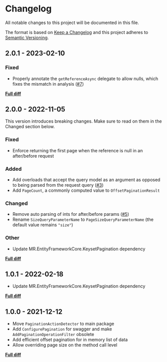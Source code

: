 # Changelog

All notable changes to this project will be documented in this file.

The format is based on [Keep a Changelog](http://keepachangelog.com/)
and this project adheres to [Semantic Versioning](http://semver.org/).

## 2.0.1 - 2023-02-10

### Fixed

- Properly annotate the `getReferenceAsync` delegate to allow nulls, which fixes the mismatch in analysis ([#7](https://github.com/mrahhal/MR.AspNetCore.Pagination/pull/7))

[**Full diff**](https://github.com/mrahhal/MR.EntityFrameworkCore.KeysetPagination/compare/v2.0.0...v2.0.1)

## 2.0.0 - 2022-11-05

This version introduces breaking changes. Make sure to read on them in the Changed section below.

### Fixed

- Enforce returning the first page when the reference is null in an after/before request

### Added

- Add overloads that accept the query model as an argument as opposed to being parsed from the request query ([#3](https://github.com/mrahhal/MR.AspNetCore.Pagination/issues/3))
- Add `PageCount`, a commonly computed value to `OffsetPaginationResult`

### Changed

- Remove auto parsing of ints for after/before params ([#5](https://github.com/mrahhal/MR.AspNetCore.Pagination/issues/5))
- Rename `SizeQueryParameterName` to `PageSizeQueryParameterName` (the default value remains `"size"`)

### Other

- Update MR.EntityFrameworkCore.KeysetPagination dependency

[**Full diff**](https://github.com/mrahhal/MR.EntityFrameworkCore.KeysetPagination/compare/v1.0.1...v2.0.0)

## 1.0.1 - 2022-02-18

- Update MR.EntityFrameworkCore.KeysetPagination dependency

[**Full diff**](https://github.com/mrahhal/MR.EntityFrameworkCore.KeysetPagination/compare/v1.0.0...v1.0.1)

## 1.0.0 - 2021-12-12

- Move `PaginationActionDetector` to main package
- Add `ConfigurePagination` for swagger and make `AddPaginationOperationFilter` obsolete
- Add efficient offset pagination for in memory list of data
- Allow overriding page size on the method call level

[**Full diff**](https://github.com/mrahhal/MR.EntityFrameworkCore.KeysetPagination/compare/v0.1.0...v1.0.0)
